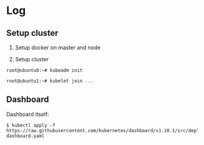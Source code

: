 # Log

## Setup cluster

1. Setup docker on master and node

2. Setup cluster

```console
root@ubuntu0:~# kubeadm init
```

```console
root@ubuntu1:~# kubelet join ...
```

## Dashboard

Dashboard itself:

```console
$ kubectl apply -f https://raw.githubusercontent.com/kubernetes/dashboard/v1.10.1/src/deploy/recommended/kubernetes-dashboard.yaml
```
